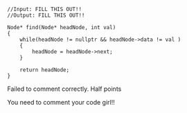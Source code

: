 ~~~
//Input: FILL THIS OUT!!
//Output: FILL THIS OUT!!

Node* find(Node* headNode, int val) 
{
    while(headNode != nullptr && headNode->data != val ) 
    { 
        headNode = headNode->next;
    }

    return headNode;
}
~~~

Failed to comment correctly. Half points

You need to comment your code girl!!